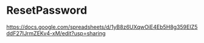 # ResetPassword
https://docs.google.com/spreadsheets/d/1yB8z6UXqwOiE4Eb5H8g359EIZ5ddF27IJrmZEKv4-xM/edit?usp=sharing